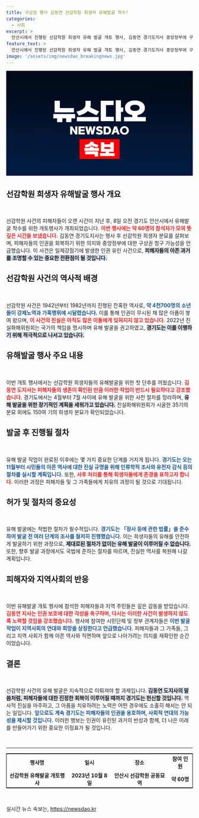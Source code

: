 ```yaml
---
title: 구상권 행사 김동연 선감학원 희생자 유해발굴 착수!
categories:
  - 사회
excerpt: >
  안산시에서 진행된 선감학원 희생자 유해 발굴 개토 행사, 김동연 경기도지사 중앙정부에 구상권 청구할 것 발언! 과거 인권 유린 사건의 진실을 밝히기 위한 기념비적 작업이 시작된다.
feature_text: >
  안산시에서 진행된 선감학원 희생자 유해 발굴 개토 행사, 김동연 경기도지사 중앙정부에 구상권 청구할 것 발언! 과거 인권 유린 사건의 진실을 밝히기 위한 기념비적 작업이 시작된다.
image: '/assets/img/newsdao_breakingnews.jpg'
---
```


<p><img src="/assets/img/newsdao_breakingnews.jpg" alt="koreaapp 속보" /></p>

<h2 data-ke-size="size26">선감학원 희생자 유해발굴 행사 개요</h2>

<p data-ke-size="size16">&nbsp;</p> 

<p>선감학원 사건의 피해자들이 오랜 시간이 지난 후, 8일 오전 경기도 안산시에서 유해발굴 착수를 위한 개토행사가 개최되었습니다. <b><span style="color: #ee2323;">이번 행사에는 약 60명의 참석자가 모여 뜻깊은 시간을 보냈습니다.</span></b> 김동연 경기도지사는 행사 후 선감학원 희생자 분묘를 살펴보며, 피해자들의 인권을 회복하기 위한 의지와 중앙정부에 대한 구상권 청구 가능성을 언급했습니다. 이 사건은 일제강점기에 발생한 인권 유린 사건으로, <b><span style="background-color: #21538527;">피해자들의 아픈 과거를 조명할 수 있는 중요한 전환점이 될 것입니다.</span></b></p>

<h2 data-ke-size="size26">선감학원 사건의 역사적 배경</h2>

<p data-ke-size="size16">&nbsp;</p>

<p>선감학원 사건은 1942년부터 1982년까지 진행된 잔혹한 역사로, <b><span style="color: #1a5490;">약 4천700명의 소년들이 강제노역과 가혹행위에 시달렸습니다.</span></b> 이를 통해 인권이 무시된 채 많은 아픔이 쌓여 왔으며, <b><span style="color: #ee2323;">이 사건의 진실은 아직도 많은 이들에게 잊혀지지 않고 있습니다.</span></b> 2022년 진실화해위원회는 국가의 책임을 명시하며 유해 발굴을 권고하였고, <b><span style="background-color: #21538527;">경기도는 이를 이행하기 위해 적극적으로 나서고 있습니다.</span></b></p>

<h2 data-ke-size="size26">유해발굴 행사 주요 내용</h2>

<p data-ke-size="size16">&nbsp;</p>

<p>이번 개토 행사에서는 선감학원 희생자들의 유해발굴을 위한 첫 단추를 끼웠습니다. <b><span style="color: #ee2323;">김동연 도지사는 피해자들의 생존이 확인된 만큼 이러한 작업이 반드시 필요하다고 강조했습니다.</span></b> 경기도에서는 4월부터 7월 사이에 유해 발굴을 위한 사전 절차를 망라하며, <b><span style="background-color: #21538527;">유해 발굴을 위한 장기적인 계획을 세워가고 있습니다.</span></b> 진실화해위원회가 시굴한 35기의 분묘 외에도 150여 기의 희생자 분묘가 확인되었습니다.</p>

<h2 data-ke-size="size26">발굴 후 진행될 절차</h2>

<p data-ke-size="size16">&nbsp;</p>

<p>유해 발굴 작업이 완료된 이후에는 몇 가지 중요한 단계를 거치게 됩니다. <b><span style="color: #1a5490;">경기도는 오는 11월부터 시민들의 아픈 역사에 대한 진실 규명을 위해 인류학적 조사와 유전자 감식 등의 절차를 실시할 계획입니다.</span></b> 또한, <b><span style="color: #ee2323;">사후 처리를 통해 희생자들에게 존경을 표하고자 합니다.</span></b> 이러한 과정은 피해자들 및 그 가족들에게 치유의 과정이 될 것으로 기대됩니다.</p>

<h2 data-ke-size="size26">허가 및 절차의 중요성</h2>

<p data-ke-size="size16">&nbsp;</p>

<p>유해 발굴에는 적법한 절차가 필수적입니다. <b><span style="color: #1a5490;">경기도는 「장사 등에 관한 법률」을 준수하여 발굴 전 여러 단계의 조사를 철저히 진행했습니다.</span></b> 이는 희생자들의 유해를 안전하게 발굴하기 위한 과정으로, <b><span style="background-color: #21538527;">제대로된 절차가 없이는 유해 발굴이 이루어질 수 없습니다.</span></b> 또한, 향후 발굴 과정에서도 국법에 준하는 절차를 따르며, 진실한 역사를 복원해 나갈 계획입니다.</p>

<h2 data-ke-size="size26">피해자와 지역사회의 반응</h2>

<p data-ke-size="size16">&nbsp;</p>

<p>이번 유해발굴 개토 행사에 참석한 피해자들과 지역 주민들은 깊은 감동을 받았습니다. <b><span style="color: #ee2323;">김동연 지사는 인권 보호에 대한 각성을 촉구하며, 다시는 이러한 사건이 발생하지 않도록 노력할 것임을 강조했습니다.</span></b> 행사에 참여한 시민단체 및 정부 관계자들은 <b><span style="color: #1a5490;">이번 발굴 작업이 지역사회의 연대와 희망을 상징한다고 언급했습니다.</span></b> 피해자들과 그 가족들, 그리고 지역 사회가 함께 아픈 역사와 직면하며 앞으로 나아가려는 의지를 재확인한 순간이었습니다.</p>

<h2 data-ke-size="size26">결론</h2>

<p data-ke-size="size16">&nbsp;</p>

<p>선감학원 사건의 유해 발굴은 지속적으로 이뤄져야 할 과제입니다. <b><span style="background-color: #21538527;">김동연 도지사의 말씀처럼, 피해자들에 대한 진정한 회복이 이루어질 때까지 경기도는 헌신할 것입니다.</span></b> 역사적 진실을 마주하고, 그 아픔을 치유하려는 노력은 어떤 경우에도 소홀히 해서는 안 되는 일입니다. <b><span style="color: #1a5490;">앞으로도 계속 경기도는 피해자들의 인권을 옹호하며, 사회적 연대의 가능성을 제시할 것입니다.</span></b> 이러한 행보는 인권이 유린된 과거의 반성과 함께, 더 나은 미래를 만들어가기 위한 중요한 이정표가 될 것입니다.</p>

<p data-ke-size="size16">&nbsp;</p>

<hr>

<table style="width: 100%; border: 1px solid #000;">
<tr>
<td style="text-align: center; height: 17px;"><b>행사명</b></td>
<td style="text-align: center; height: 17px;"><b>일시</b></td>
<td style="text-align: center; height: 17px;"><b>장소</b></td>
<td style="text-align: center; height: 17px;"><b>참여 인원</b></td>
</tr>
<tr>
<td style="text-align: center; height: 17px;"><b>선감학원 유해발굴 개토행사</b></td>
<td style="text-align: center; height: 17px;"><b>2023년 10월 8일</b></td>
<td style="text-align: center; height: 17px;"><b>안산시 선감학원 공동묘역</b></td>
<td style="text-align: center; height: 17px;"><b>약 60명</b></td>
</tr>
</table>

<p data-ke-size="size16">&nbsp;</p>
실시간 뉴스 속보는, <a href="https://newsdao.kr" rel="dofollow">https://newsdao.kr</a>


